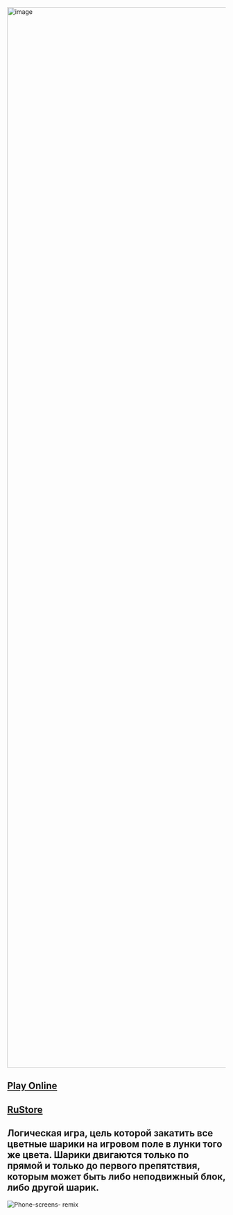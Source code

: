 <img width="2440" alt="image" src="https://github.com/user-attachments/assets/cb254f2a-7818-4139-8c85-9a2d35310478" />

## [Play Online](https://qlutter.ziidik.ru/)

## [RuStore](https://apps.rustore.ru/app/ru.ziidik.qlutter)

## Логическая игра, цель которой закатить все цветные шарики на игровом поле в лунки того же цвета. Шарики двигаются только по прямой и только до первого препятствия, которым может быть либо неподвижный блок, либо другой шарик.


![Phone-screens- remix](https://github.com/user-attachments/assets/8087cb03-0ae6-46ca-a01e-9e1cae038df3)

